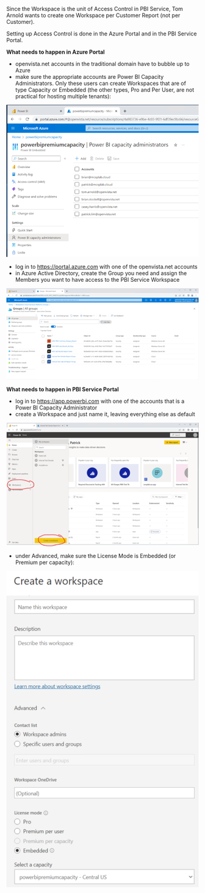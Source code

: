 Since the Workspace is the unit of Access Control in PBI Service, Tom Arnold wants to create one Workspace per Customer Report (not per Customer).

Setting up Access Control is done in the Azure Portal and in the PBI Service Portal.

**What needs to happen in Azure Portal**
- openvista.net accounts in the traditional domain have to bubble up to Azure
- make sure the appropriate accounts are Power BI Capacity Administrators. Only these users can create Workspaces that are of type Capacity or Embedded (the other types, Pro and Per User, are not practical for hosting multiple tenants):

![image.png](/.attachments/image-58478d08-444e-4e75-b4a0-cd7ddaa96d2a.png)

- log in to https://portal.azure.com with one of the openvista.net accounts
- in Azure Active Directory, create the Group you need and assign the Members you want to have access to the PBI Service Workspace

![image.png](/.attachments/image-826e15cc-731e-4c05-94c1-f84f33887b13.png)

**What needs to happen in PBI Service Portal**
- log in to https://app.powerbi.com with one of the accounts that is a Power BI Capacity Administrator
- create a Workspace and just name it, leaving everything else as default

![image.png](/.attachments/image-e74073c2-f775-4e76-a9c8-61e5d115aa84.png)

- under Advanced, make sure the License Mode is Embedded (or Premium per capacity):

![image.png](/.attachments/image-44012fd5-4e04-4151-a3d3-398a3594a7b0.png)
